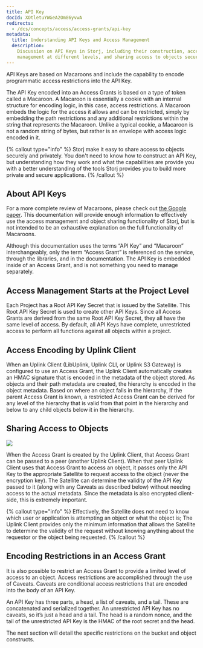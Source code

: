 ```yaml
---
title: API Key
docId: XOtletuYWGeA2Om86yvwA
redirects:
  - /dcs/concepts/access/access-grants/api-key
metadata:
  title: Understanding API Keys and Access Management
  description:
    Discussion on API Keys in Storj, including their construction, access
    management at different levels, and sharing access to objects securely.
---
```


API Keys are based on Macaroons and include the capability to encode programmatic access restrictions into the API Key.

The API Key encoded into an Access Grants is based on a type of token called a Macaroon. A Macaroon is essentially a cookie with an internal structure for encoding logic, in this case, access restrictions. A Macaroon embeds the logic for the access it allows and can be restricted, simply by embedding the path restrictions and any additional restrictions within the string that represents the Macaroon. Unlike a typical cookie, a Macaroon is not a random string of bytes, but rather is an envelope with access logic encoded in it.

{% callout type="info"  %}
Storj make it easy to share access to objects securely and privately. You don't need to know how to construct an API Key, but understanding how they work and what the capabilities are provide you with a better understanding of the tools Storj provides you to build more private and secure applications.
{% /callout %}

## About API Keys

For a more complete review of Macaroons, please check out [the Google paper](https://research.google/pubs/macaroons-cookies-with-contextual-caveats-for-decentralized-authorization-in-the-cloud/). This documentation will provide enough information to effectively use the access management and object sharing functionality of Storj, but is not intended to be an exhaustive explanation on the full functionality of Macaroons.

Although this documentation uses the terms “API Key” and “Macaroon” interchangeably, only the term “Access Grant” is referenced on the service, through the libraries, and in the documentation. The API Key is embedded inside of an Access Grant, and is not something you need to manage separately.

## Access Management Starts at the Project Level

Each Project has a Root API Key Secret that is issued by the Satellite. This Root API Key Secret is used to create other API Keys. Since all Access Grants are derived from the same Root API Key Secret, they all have the same level of access. By default, all API Keys have complete, unrestricted access to perform all functions against all objects within a project.

## Access Encoding by Uplink Client

When an Uplink Client (LibUplink, Uplink CLI, or Uplink S3 Gateway) is configured to use an Access Grant, the Uplink Client automatically creates an HMAC signature that is encoded in the metadata of the object stored. As objects and their path metadata are created, the hierarchy is encoded in the object metadata. Based on where an object falls in the hierarchy, If the parent Access Grant is known, a restricted Access Grant can be derived for any level of the hierarchy that is valid from that point in the hierarchy and below to any child objects below it in the hierarchy.

## Sharing Access to Objects

![](https://link.storjshare.io/raw/jua7rls6hkx5556qfcmhrqed2tfa/docs/images/MwdavJ1Uhw29KTR0n6XhZ_image.png)

When the Access Grant is created by the Uplink Client, that Access Grant can be passed to a peer (another Uplink Client). When that peer Uplink Client uses that Access Grant to access an object, it passes only the API Key to the appropriate Satellite to request access to the object (never the encryption key). The Satellite can determine the validity of the API Key passed to it (along with any Caveats as described below) without needing access to the actual metadata. Since the metadata is also encrypted client-side, this is extremely important.

{% callout type="info"  %}
Effectively, the Satellite does not need to know which user or application is attempting an object or what the object is; The Uplink Client provides only the minimum information that allows the Satellite to determine the validity of the request without knowing anything about the requestor or the object being requested.
{% /callout %}

## Encoding Restrictions in an Access Grant

It is also possible to restrict an Access Grant to provide a limited level of access to an object. Access restrictions are accomplished through the use of Caveats. Caveats are conditional access restrictions that are encoded into the body of an API Key.

An API Key has three parts, a head, a list of caveats, and a tail. These are concatenated and serialized together. An unrestricted API Key has no caveats, so it’s just a head and a tail. The head is a random nonce, and the tail of the unrestricted API Key is the HMAC of the root secret and the head.

The next section will detail the specific restrictions on the bucket and object constructs.
